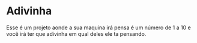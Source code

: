 # Adivinha
Esse é um projeto aonde a sua maquina irá pensa é um número de 1 a 10
 e você irá ter que adivinha em qual deles ele ta pensando.
